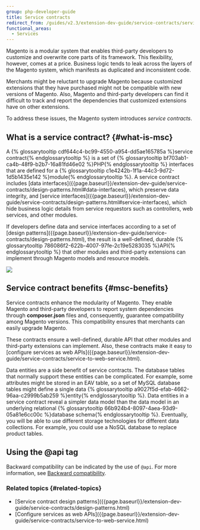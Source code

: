 ```yaml
---
group: php-developer-guide
title: Service contracts
redirect_from: /guides/v2.3/extension-dev-guide/service-contracts/service-contracts.html
functional_areas:
  - Services
---
```


Magento is a modular system that enables third-party developers to customize and overwrite core parts of its framework. This flexibility, however, comes at a price. Business logic tends to leak across the layers of the Magento system, which manifests as duplicated and inconsistent code.

Merchants might be reluctant to upgrade Magento because customized extensions that they have purchased might not be compatible with new versions of Magento. Also, Magento and third-party developers can find it difficult to track and report the dependencies that customized extensions have on other extensions.

To address these issues, the Magento system introduces _service contracts_.

## What is a service contract? {#what-is-msc}

<p>A {% glossarytooltip cdf644c4-bc99-4550-a954-dd5ae165785a %}service contract{% endglossarytooltip %} is a set of {% glossarytooltip bf703ab1-ca4b-48f9-b2b7-16a81fd46e02 %}PHP{% endglossarytooltip %} interfaces that are defined for a {% glossarytooltip c1e4242b-1f1a-44c3-9d72-1d5b1435e142 %}module{% endglossarytooltip %}.
   A service contract includes [data interfaces]({{page.baseurl}}/extension-dev-guide/service-contracts/design-patterns.html#data-interfaces), which preserve data integrity, and [service interfaces]({{page.baseurl}}/extension-dev-guide/service-contracts/design-patterns.html#service-interfaces), which hide business logic details from service requestors such as controllers, web services, and other modules.
</p>
<p>If developers define data and service interfaces according to a set of [design patterns]({{page.baseurl}}/extension-dev-guide/service-contracts/design-patterns.html), the result is a well-defined, durable {% glossarytooltip 786086f2-622b-4007-97fe-2c19e5283035 %}API{% endglossarytooltip %} that other modules and third-party extensions can implement through Magento models and resource models.
</p>
<p><img src="{{site.baseurl}}/static/images/msc.jpg"/></p>

## Service contract benefits {#msc-benefits}

<p>Service contracts enhance the modularity of Magento. They enable Magento and third-party developers to report system dependencies through <b>composer.json</b> files and, consequently, guarantee compatibility among Magento versions. This compatibility ensures that merchants can easily upgrade Magento.</p>
<p>These contracts ensure a well-defined, durable API that other modules and third-party extensions can implement. Also, these contracts make it easy to [configure services as web APIs]({{page.baseurl}}/extension-dev-guide/service-contracts/service-to-web-service.html).
</p>
<p>Data entities are a side benefit of service contracts.
   The database tables that normally support these entities can be complicated.
   For example, some attributes might be stored in an EAV table, so a set of MySQL database tables might define a single data {% glossarytooltip a9027f5d-efab-4662-96aa-c2999b5ab259 %}entity{% endglossarytooltip %}.
   Data entities in a service contract reveal a simpler data model than the data model in an underlying relational {% glossarytooltip 66b924b4-8097-4aea-93d9-05a81e6cc00c %}database schema{% endglossarytooltip %}.
   Eventually, you will be able to use different storage technologies for different data collections. For example, you could use a NoSQL database to replace product tables.
</p>

## Using the @api tag

Backward compatibility can be indicated by the use of `@api`. For more information, see [Backward compatibility]({{page.baseurl}}/extension-dev-guide/backward-compatibility.html).

### Related topics {#related-topics}

<ul>
   <li>[Service contract design patterns]({{page.baseurl}}/extension-dev-guide/service-contracts/design-patterns.html)</li>
   <li>[Configure services as web APIs]({{page.baseurl}}/extension-dev-guide/service-contracts/service-to-web-service.html)
   </li>
</ul>


